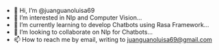 - 👋 Hi, I’m @juanguanoluisa69
- 👀 I’m interested in Nlp and Computer Vision...
- 🌱 I’m currently learning to develop Chatbots using Rasa Framework...
- 💞️ I’m looking to collaborate on Nlp for Chatbots...
- 📫 How to reach me by email, writing to juanguanoluisa69@gmail.com

<!---
juanguanoluisa69/juanguanoluisa69 is a ✨ special ✨ repository because its `README.md` (this file) appears on your GitHub profile.
You can click the Preview link to take a look at your changes.
--->
